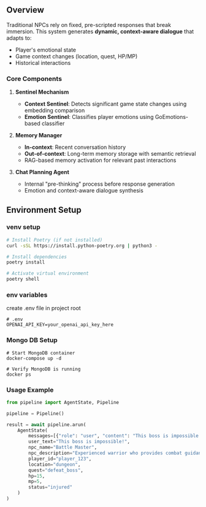 ## Overview

Traditional NPCs rely on fixed, pre-scripted responses that break immersion. This system generates **dynamic, context-aware dialogue** that adapts to:
- Player's emotional state
- Game context changes (location, quest, HP/MP)
- Historical interactions

### Core Components

1. **Sentinel Mechanism**
   - **Context Sentinel**: Detects significant game state changes using embedding comparison
   - **Emotion Sentinel**: Classifies player emotions using GoEmotions-based classifier

2. **Memory Manager**
   - **In-context**: Recent conversation history
   - **Out-of-context**: Long-term memory storage with semantic retrieval
   - RAG-based memory activation for relevant past interactions

3. **Chat Planning Agent**
   - Internal "pre-thinking" process before response generation
   - Emotion and context-aware dialogue synthesis


## Environment Setup

### venv setup
```bash
# Install Poetry (if not installed)
curl -sSL https://install.python-poetry.org | python3 -

# Install dependencies
poetry install

# Activate virtual environment
poetry shell
```

### env variables
create .env file in project root
```shell
# .env
OPENAI_API_KEY=your_openai_api_key_here
```

### Mongo DB Setup

```shell
# Start MongoDB container
docker-compose up -d

# Verify MongoDB is running
docker ps
```



### Usage Example

```python
from pipeline import AgentState, Pipeline

pipeline = Pipeline()

result = await pipeline.arun(
    AgentState(
        messages=[{"role": "user", "content": "This boss is impossible!"}],
        user_text="This boss is impossible!",
        npc_name="Battle Master",
        npc_description="Experienced warrior who provides combat guidance",
        player_id="player_123",
        location="dungeon",
        quest="defeat_boss",
        hp=15,
        mp=5,
        status="injured"
    )
)

```